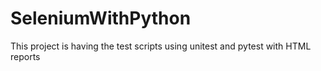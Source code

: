 # SeleniumWithPython
This project is having the test scripts using unitest and pytest with HTML reports
